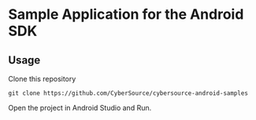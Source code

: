 # Sample Application for the Android SDK

## Usage

Clone this repository
````
git clone https://github.com/CyberSource/cybersource-android-samples
````

Open the project in Android Studio and Run.


